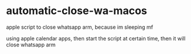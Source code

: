 # automatic-close-wa-macos
 apple script to close whatsapp arm, because im sleeping mf

using apple calendar apps, then start the script at certain time, then it will close whatsapp arm